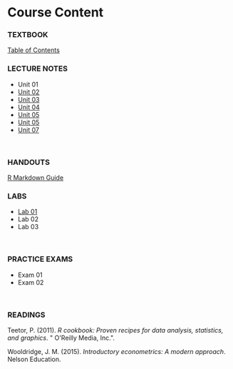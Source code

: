 # Course Content

### TEXTBOOK

[Table of Contents](TEXTBOOK/docs/index.html)
<br>

### LECTURE NOTES

* Unit 01  
* [Unit 02](LECTURES/module_2_slides.html)  
* [Unit 03](LECTURES/module_3_slides.html)  
* [Unit 04](LECTURES/module_4_slides.html)  
* [Unit 05](LECTURES/module_5_slides.html)  
* [Unit 05](LECTURES/module_6_slides.html)  
* [Unit 07](LECTURES/Specification-Part-II.html)  
<br>  
 
### HANDOUTS

[R Markdown Guide](HANDOUTS/R_Markdown_Template.html)


### LABS

* [Lab 01](LABS/lab-01-instructions.html) 
* Lab 02 
* Lab 03 
<br>



### PRACTICE EXAMS

* Exam 01 
* Exam 02 
<br>


### READINGS

Teetor, P. (2011). *R cookbook: Proven recipes for data analysis, statistics, and graphics*. " O'Reilly Media, Inc.". 

Wooldridge, J. M. (2015). *Introductory econometrics: A modern approach*. Nelson Education.

<br>
